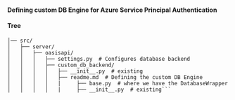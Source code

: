#### Defining custom DB Engine for Azure Service Principal Authentication
#### Tree 

```/var/www/oasis/
│── src/
│   ├── server/
│   │   ├── oasisapi/
│   │   │   ├── settings.py  # Configures database backend
│   │   │   ├── custom_db_backend/
│   │   │   │   ├── __init__.py  # existing
│   │   │   │   ├── readme.md  # Defining the custom DB Engine
│   │   │   │   |     ├── base.py  # where we have the DatabaseWrapper
│   │   │   │   |     ├── __init__.py  # existing```


